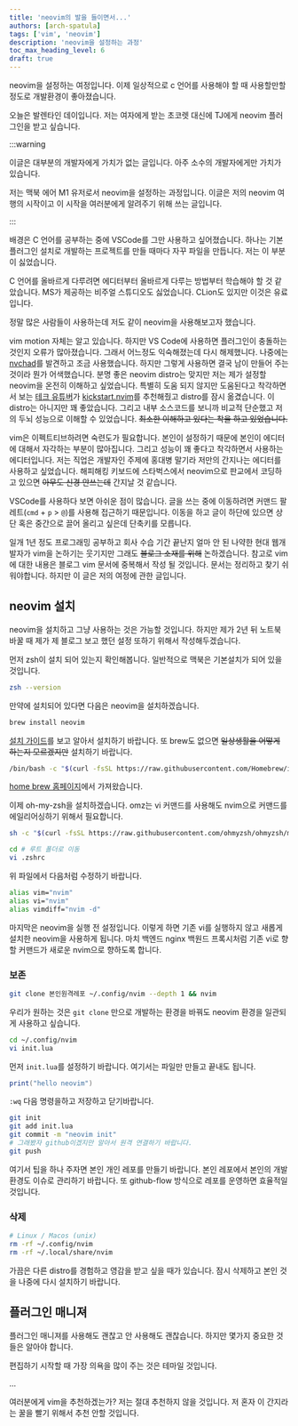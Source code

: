 ```yaml
---
title: 'neovim의 발을 들이면서...'
authors: [arch-spatula]
tags: ['vim', 'neovim']
description: 'neovim을 설정하는 과정'
toc_max_heading_level: 6
draft: true
---
```


neovim을 설정하는 여정입니다. 이제 일상적으로 c 언어를 사용해야 할 때 사용할만할 정도로 개발환경이 좋아졌습니다.

오늘은 발렌타인 데이입니다. 저는 여자에게 받는 초코렛 대신에 TJ에게 neovim 플러그인을 받고 싶습니다.

<!--truncate-->

<!-- 글쓰기 단계: invent -->

:::warning

이글은 대부분의 개발자에게 가치가 없는 글입니다. 아주 소수의 개발자에게만 가치가 있습니다.

저는 맥북 에어 M1 유저로서 neovim을 설정하는 과정입니다. 이글은 저의 neovim 여행의 시작이고 이 시작을 여러분에게 알려주기 위해 쓰는 글입니다.

:::

<!-- @todo: 설정한 neovim 스크린샷  -->

배경은 C 언어를 공부하는 중에 VSCode를 그만 사용하고 싶어졌습니다. 하나는 기본 플러그인 설치로 개발하는 프로젝트를 만들 때마다 자꾸 파일을 만듭니다. 저는 이 부분이 싫었습니다.

C 언어를 올바르게 다루려면 에디터부터 올바르게 다루는 방법부터 학습해야 할 것 같았습니다. MS가 제공하는 비주얼 스튜디오도 싫었습니다. CLion도 있지만 이것은 유료입니다.

정말 많은 사람들이 사용하는데 저도 같이 neovim을 사용해보고자 했습니다.

vim motion 자체는 알고 있습니다. 하지만 VS Code에 사용하면 플러그인이 충돌하는 것인지 오류가 많아졌습니다. 그래서 어느정도 익숙해졌는데 다시 해제했니다. 나중에는 [nvchad](https://nvchad.com/)를 발견하고 조금 사용했습니다. 하지만 그렇게 사용하면 결국 남이 만들어 주는 것이라 뭔가 어색했습니다. 분명 좋은 neovim distro는 맞지만 저는 제가 설정할 neovim을 온전히 이해하고 싶었습니다. 특별히 도움 되지 않지만 도움된다고 착각하면서 보는 [테크 유튜버](https://www.youtube.com/watch?v=6qSzFWRz6Ck)가 [kickstart.nvim](https://github.com/nvim-lua/kickstart.nvim)를 추천해줬고 distro를 잠시 옮겼습니다. 이 distro는 아니지만 꽤 좋았습니다. 그리고 내부 소스코드를 보니까 비교적 단순했고 저의 두뇌 성능으로 이해할 수 있었습니다. ~~최소한 이해하고 있다는 착을 하고 있었습니다.~~

vim은 이펙트티브하려면 숙련도가 필요합니다. 본인이 설정하기 때문에 본인이 에디터에 대해서 자각하는 부분이 많아집니다. 그리고 성능이 꽤 좋다고 착각하면서 사용하는 에디터입니다. 저는 직업은 개발자인 주제에 홍대병 말기라 저만의 간지나는 에디터를 사용하고 싶었습니다. 해피해킹 키보드에 스타벅스에서 neovim으로 판교에서 코딩하고 있으면 ~~아무도 신경 안쓰는데~~ 간지날 것 같습니다.

VSCode를 사용하다 보면 아쉬운 점이 많습니다. 글을 쓰는 중에 이동하려면 커맨드 팔레트(`cmd` + `p` > `@`)를 사용해 접근하기 때문입니다. 이동을 하고 글이 하단에 있으면 상단 혹은 중간으로 끌어 올리고 싶은데 단축키를 모릅니다.

일개 1년 정도 프로그래밍 공부하고 회사 수습 기간 끝난지 얼마 안 된 나약한 현대 웹개발자가 vim을 논하기는 웃기지만 그래도 ~~블로그 소재를 위해~~ 논하겠습니다. 참고로 vim에 대한 내용은 블로그 vim 문서에 중복해서 작성 될 것입니다. 문서는 정리하고 찾기 쉬워야합니다. 하지만 이 글은 저의 여정에 관한 글입니다.

## neovim 설치

neovim을 설치하고 그냥 사용하는 것은 가능할 것입니다. 하지만 제가 2년 뒤 노트북 바꿀 때 제가 제 블로그 보고 했던 설정 또하기 위해서 작성해두겠습니다.

먼저 zsh이 설치 되어 있는지 확인해봅니다. 일반적으로 맥북은 기본설치가 되어 있을 것입니다.

```sh
zsh --version
```

만약에 설치되어 있다면 다음은 neovim을 설치하겠습니다.

```sh
brew install neovim
```

[설치 가이드](https://github.com/neovim/neovim/blob/master/INSTALL.md)를 보고 알아서 설치하기 바랍니다. 또 brew도 없으면 ~~일상생활을 어떻게 하는지 모르겠지만~~ 설치하기 바랍니다.

```sh
/bin/bash -c "$(curl -fsSL https://raw.githubusercontent.com/Homebrew/install/HEAD/install.sh)" # brew 있으면 생략
```

[home brew 홈페이지](https://brew.sh/ko/)에서 가져왔습니다.

이제 oh-my-zsh을 설치하겠습니다. omz는 vi 커맨드를 사용해도 nvim으로 커맨드를 에일리어싱하기 위해서 필요합니다.

```sh
sh -c "$(curl -fsSL https://raw.githubusercontent.com/ohmyzsh/ohmyzsh/master/tools/install.sh)" # omz 있으면 생략
```

```sh
cd # 루트 폴더로 이동
vi .zshrc
```

위 파일에서 다음처럼 수정하기 바랍니다.

```sh
alias vim="nvim"
alias vi="nvim"
alias vimdiff="nvim -d"
```

마지막은 neovim을 실행 전 설정입니다. 이렇게 하면 기존 vi를 실행하지 않고 새롭게 설치한 neovim을 사용하게 됩니다. 마치 백엔드 nginx 백원드 프록시처럼 기존 vi로 향할 커맨드가 새로운 nvim으로 향하도록 합니다.

### 보존

```sh
git clone 본인원격레포 ~/.config/nvim --depth 1 && nvim
```

우리가 원하는 것은 `git clone` 만으로 개발하는 환경을 바꿔도 neovim 환경을 일관되게 사용하고 싶습니다.

```sh
cd ~/.config/nvim
vi init.lua
```

먼저 `init.lua`를 설정하기 바랍니다. 여기서는 파일만 만들고 끝내도 됩니다.

```lua title='init.lua'
print("hello neovim")
```

`:wq` 다음 명령을하고 저장하고 닫기바랍니다.

```sh
git init
git add init.lua
git commit -m "neovim init"
# 그래봤자 github이겠지만 알아서 원격 연결하기 바랍니다.
git push
```

여기서 팁을 하나 주자면 본인 개인 레포를 만들기 바랍니다. 본인 레포에서 본인의 개발환경도 이슈로 관리하기 바랍니다. 또 github-flow 방식으로 레포를 운영하면 효율적일 것입니다.

<!-- 저는 현재 저 혼자 사용해서 주석으로 관리하고 있지만 이슈를 추가하고 체계적으로 설정하기 어려운 플러그인을 시도하고 롤빽하기 좋습니다. -->

### 삭제

```sh
# Linux / Macos (unix)
rm -rf ~/.config/nvim
rm -rf ~/.local/share/nvim
```

가끔은 다른 distro를 경험하고 영감을 받고 싶을 때가 있습니다. 잠시 삭제하고 본인 것을 나중에 다시 설치하기 바랍니다.

## 플러그인 매니져

플러그인 매니져를 사용해도 괜찮고 안 사용해도 괜찮습니다. 하지만 몇가지 중요한 것들은 알아야 합니다.

편집하기 시작할 때 가장 의욕을 많이 주는 것은 테마일 것입니다.

...

여러분에게 vim을 추천하겠는가? 저는 절대 추천하지 않을 것입니다. 저 혼자 이 간지라는 꿀을 빨기 위해서 추천 안할 것입니다.

